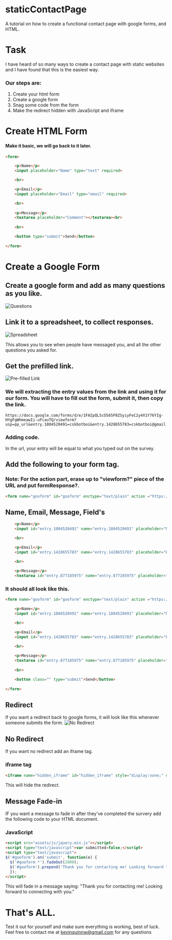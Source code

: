 # staticContactPage
A tutorial on how to create a functional contact page with google forms, and HTML.

# Task 
I have heard of so many ways to create a contact page with static websites and I have found that this is the easiest way. 

### Our steps are:
1. Create your html form
2. Create a google form
3. Snag some code from the form 
4. Make the redirect hidden with JavaScript and iframe

# Create HTML Form 
#### Make it basic, we will go back to it later.

```html 
<form>

    <p>Name</p>
    <input placeholder="Name" type="text" required>

    <br>

    <p>Email</p>
    <input placeholder="Email" type="email" required>

    <br>
    
    <p>Message</p>
    <textarea placeholder="Comment"></textarea><br>
    
    <br>

    <button type="submit">Send</button>
  
</form>
```

# Create a Google Form 

## Create a google form and add as many questions as you like.
![Questions](questions.png "Optional Title")

## Link it to a spreadsheet, to collect responses.
![Spreadsheet](spreadsheet.png "Optional Title")

This allows you to see when people have messaged you, and all the other questions you asked for.

## Get the prefilled link.
![Pre-filled Link](pre-filled-link.png "Optional Title")

### We will extracting the entry values from the link and using it for our form. You will have to fill out the form, submit it, then copy the link.

```
https://docs.google.com/forms/d/e/1FAIpQLScOS65F0ZSyiyFeC2y4X1Y76YIg-HYgFgWhmeawIi-uFcauTQ/viewform?usp=pp_url&entry.1804520491=cskbotboi&entry.1428655783=cskbotboi@gmail.com&entry.877185975=Hello!
```

### Adding code. 
In the url, your entry will be equal to what you typed out on the survey. 

## Add the following to your form tag.

### Note: For the action part, erase up to "viewform?" piece of the URL and put formResponse?. 

```html 
<form name="gooform" id="gooform" enctype="text/plain" action ="https://docs.google.com/forms/d/e/1FAIpQLScOS65F0ZSyiyFeC2y4X1Y76YIg-HYgFgWhmeawIi-uFcauTQ/formResponse?" target ="hidden_iframe" onsubmit="submitted=true;">
```

## Name, Email, Message, Field's
```html
    <p>Name</p>
    <input id="entry.1804520491" name="entry.1804520491" placeholder="Name" type="text" required>

    <br>

    <p>Email</p>
    <input id="entry.1428655783" name="entry.1428655783" placeholder="Email" type="email" required>

    <br>
    
    <p>Message</p>
    <textarea id="entry.877185975" name="entry.877185975" placeholder="Comment"></textarea><br>
```


### It should all look like this. 
```html 
<form name="gooform" id="gooform" enctype="text/plain" action ="https://docs.google.com/forms/d/e/1FAIpQLScOS65F0ZSyiyFeC2y4X1Y76YIg-HYgFgWhmeawIi-uFcauTQ/formResponse?" target ="hidden_iframe" onsubmit="submitted=true;">

    <p>Name</p>
    <input id="entry.1804520491" name="entry.1804520491" placeholder="Name" type="text" required>

    <br>

    <p>Email</p>
    <input id="entry.1428655783" name="entry.1428655783" placeholder="Email" type="email" required>

    <br>
    
    <p>Message</p>
    <textarea id="entry.877185975" name="entry.877185975" placeholder="Comment"></textarea><br>
    
    <br>

    <button class="" type="submit">Send</button>
  
</form>
```

## Redirect 
If you want a redirect back to google forms, it will look like this whenever someone submits the form. 
![No Redirect](noredirect.png "Optional Title")

## No Redirect
If you want no redirect add an iframe tag.

### iframe tag
```html
<iframe name="hidden_iframe" id="hidden_iframe" style="display:none;" onload="if(submitted) {}"></iframe>
```
This will hide the redirect.

## Message Fade-in
IF you want a message to fade in after they've completed the survery add the following code to your HTML document.
    
### JavaScript 
```html 
<script src="assets/js/jquery.min.js"></script>
<script type="text/javascript">var submitted=false;</script>
<script type="text/javascript">
$('#gooform').on('submit', function(e) {
  $('#gooform *').fadeOut(2000);
  $('#gooform').prepend('Thank you for contacting me! Looking forward to connecting with you.');
  });
</script>
```
This will fade in a message saying: "Thank you for contacting me! Looking forward to connecting with you." 

# That's ALL. 
Test it out for yourself and make sure everything is working, best of luck. Feel free to contact me at kevinquinnw@gmail.com for any questions

